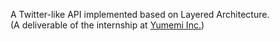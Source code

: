 A Twitter-like API implemented based on Layered Architecture.<br>
(A deliverable of the internship at [Yumemi Inc.](https://github.com/yumemi-inc))